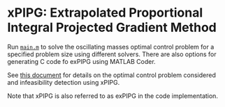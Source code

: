 # xPIPG: Extrapolated Proportional Integral Projected Gradient Method

Run [`main.m`](main.m) to solve the oscillating masses optimal control problem for a specified problem size using different solvers. There are also options for generating C code fo exPIPG using MATLAB Coder.

See [this document](docs/docs.pdf) for details on the optimal control problem considered and infeasibility detection using xPIPG.

Note that xPIPG is also referred to as exPIPG in the code implementation.
